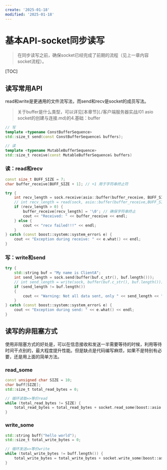 ```yaml
---
create: '2025-01-18'
modified: '2025-01-18'
---
```


# 基本API-socket同步读写

> 在同步读写之前，确保socket已经完成了前期的流程（见上一章内容socket流程）。

[TOC]

## 读写常用API

read和write是更通用的文件流写法，而send和recv是socket的成员写法。

> 关于buffer是什么类型，可以详见[本章节](./客户端服务器实战/01 asio socket的创建与连接.md)的4.基础：buffer

```C++
// 写
template <typename ConstBufferSequence>
std::size_t send(const ConstBufferSequence& buffers);

// 读
template <typename MutableBufferSequence>
std::size_t receive(const MutableBufferSequence& buffers)
```

### 读：read和recv

```C++
const size_t BUFF_SIZE = 7;
char buffer_receive[BUFF_SIZE + 1]; // +1 用于字符串终止符

try {
    int recv_length = sock.receive(asio::buffer(buffer_receive, BUFF_SIZE));
    // int recv_length = read(sock, asio::buffer(buffer_receive,BUFF_SIZE));
    if (recv_length > 0) {
        buffer_receive[recv_length] = '\0'; // 确保字符串终止
        cout << "Received: " << buffer_receive << endl;
    } else {
        cout << "recv failed!!!" << endl;
    }
} catch (const boost::system::system_error& e) {
    cout << "Exception during receive: " << e.what() << endl;
}

```

### 写：write和send

```C++
try {
    std::string buf = "My name is ClientA";
    int send_length = sock.send(buffer(buf.c_str(), buf.length()));
    // int send_length = write(sock, buffer(buf.c_str(), buf.length()));
    if (send_length != buf.length())
    {
        cout << "Warning: Not all data sent, only " << send_length << " bytes sent." << endl;
    }
} catch (const boost::system::system_error& e) {
    cout << "Exception during send: " << e.what() << endl;
}
```

## 读写的非阻塞方式

使用非阻塞方式的好处是，可以在信息接收和发送一半需要等待的时候，利用等待时间干点别的，最大程度提升性能。但是缺点是代码编写麻烦，如果不是特别有必要，还是用上面的简单方法。

### read_some

```C++
const unsigned char SIZE = 10;
char buff[SIZE];
std::size_t total_read_bytes = 0;

// 循环读取=>等价read
while (total_read_bytes != SIZE) {
    total_read_bytes = total_read_bytes + socket.read_some(boost::asio::buffer(buff + total_read_bytes, SIZE - total_read_bytes));
}
```

### write_some

```C++
std::string buff("hello world");
std::size_t total_write_bytes = 0;

// 循环发送=>等价write
while (total_write_bytes != buff.length()) {
    total_write_bytes = total_write_bytes + socket.write_some(boost::asio::buffer(buff.c_str() + total_write_bytes, buff.length() - total_write_bytes));
}
```